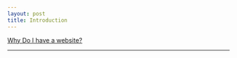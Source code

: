 ```yaml
---
layout: post
title: Introduction
---
```


[Why Do I have a website?](https://ofirsharony.github.io/about/)

-----

